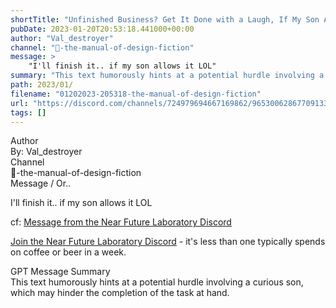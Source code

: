 ```yaml
---
shortTitle: "Unfinished Business? Get It Done with a Laugh, If My Son Allows!"
pubDate: 2023-01-20T20:53:18.441000+00:00
author: "Val_destroyer"
channel: "📖-the-manual-of-design-fiction"
message: >
    "I'll finish it.. if my son allows it LOL"
summary: "This text humorously hints at a potential hurdle involving a curious son, which may hinder the completion of the task at hand."
path: 2023/01/
filename: "01202023-205318-the-manual-of-design-fiction"
url: "https://discord.com/channels/724979694667169862/965300628677091338/1066098117851750561"
tags: []
---
```

<div class="metadata-title-header pt-3 pb-3 pl-2">Author</div>    
<div class="bg-gray-200 p-4 rounded-md mb-4">   
By: Val_destroyer
</div>

<div class="metadata-title-header pt-3 pb-3 pl-2">Channel</div>    
<div class="bg-gray-200 p-4 rounded-md mb-4">   
📖-the-manual-of-design-fiction</span>
</div>

<div class="metadata-title-header pt-3 pb-3 pl-2">Message / Or..</div>    
<div class="human-content-container">  

I'll finish it.. if my son allows it LOL


<!-- 
I'll finish it.. if my son allows it LOL
 -->
</div>



cf: <a href="">Message from the Near Future Laboratory Discord</a>

<a href="">Join the Near Future Laboratory Discord</a> - it's less than one typically spends on coffee or beer in a week. 



<div class="metadata-title-header pt-3 pb-3 pl-2">GPT Message Summary</div>    
<div class="robot-content-container">
This text humorously hints at a potential hurdle involving a curious son, which may hinder the completion of the task at hand.
</div>
</div>